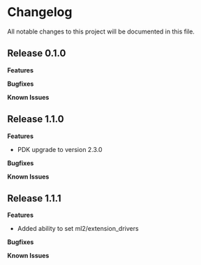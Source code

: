 # Changelog

All notable changes to this project will be documented in this file.

## Release 0.1.0

**Features**

**Bugfixes**

**Known Issues**

## Release 1.1.0

**Features**

* PDK upgrade to version 2.3.0

**Bugfixes**

**Known Issues**

## Release 1.1.1

**Features**

* Added ability to set ml2/extension_drivers

**Bugfixes**

**Known Issues**
